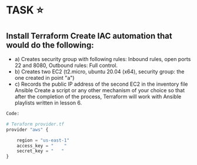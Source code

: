 # TASK :star:
## Install Terraform Create IAC automation that would do the following: 
- a) Creates security group with following rules: Inbound rules, open ports 22 and 8080, Outbound rules: Full control.
- b) Creates two EC2 (t2.micro, ubuntu 20.04 (x64), security group: the one created in point "a")
- c) Records the public IP address of the second EC2 in the inventory file Ansible Create a script or any other mechanism of your choice so that after the completion of the process, Terraform will work with Ansible playlists written in lesson 6.
```python
Code:

# Teraform provider.tf
provider "aws" {

    region = "us-east-1"
    access_key = "    "
    secret_key = "   "
}
```

